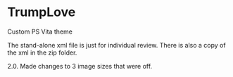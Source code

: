 # TrumpLove
Custom PS Vita theme

The stand-alone xml file is just for individual review.  There is also a copy of the xml in the zip folder.

2.0.  Made changes to 3 image sizes that were off.
